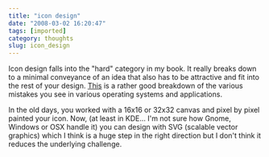 ```yaml
---
title: "icon design"
date: "2008-03-02 16:20:47"
tags: [imported]
category: thoughts
slug: icon_design
---
```


Icon design falls into the "hard" category in my book. It really breaks down to a minimal conveyance of an idea that also has to be attractive and fit into the rest of your design. <a href="http://turbomilk.com/truestories/cookbook/criticism/10-mistakes-in-icon-design/">This</a> is a rather good breakdown of the various mistakes you see in various operating systems and applications.

In the old days, you worked with a 16x16 or 32x32 canvas and pixel by pixel painted your icon. Now, (at least in KDE... I'm not sure how Gnome, Windows or OSX handle it) you can design with SVG (scalable vector graphics) which I think is a huge step in the right direction but I don't think it reduces the underlying challenge.
